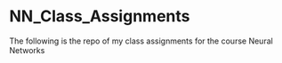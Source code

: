 # NN_Class_Assignments
The following is the repo of my class assignments for the course Neural Networks
